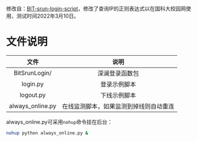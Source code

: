 修改自：[BIT-srun-login-script](https://github.com/coffeehat/BIT-srun-login-script)，修改了查询IP的正则表达式以在国科大校园网使用，测试时间2022年3月10日。


# 文件说明

|文件|说明|
|:-:|:-:|
|BitSrunLogin/|深澜登录函数包|
|login.py|登录示例脚本|
|logout.py|下线示例脚本|
|always_online.py|在线监测脚本，如果监测到掉线则自动重连|

always_online.py可采用`nohup`命令挂在后台：
``` bash
nohup python always_online.py &
```
